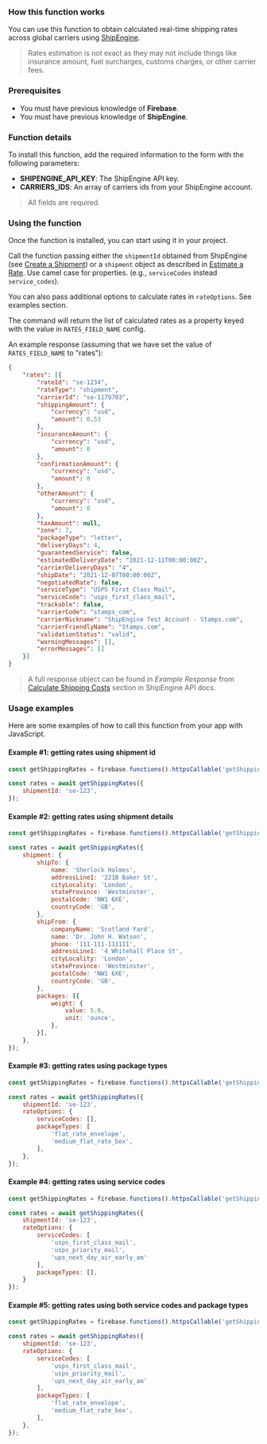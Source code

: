 ### How this function works

You can use this function to obtain calculated real-time shipping rates across global carriers using [ShipEngine](https://www.shipengine.com/).

> Rates estimation is not exact as they may not include things like insurance amount, fuel surcharges, customs charges, or other carrier fees.

### Prerequisites

- You must have previous knowledge of **Firebase**.
- You must have previous knowledge of **ShipEngine**.

### Function details

To install this function, add the required information to the form with the following parameters:

- **SHIPENGINE_API_KEY**: The ShipEngine API key.
- **CARRIERS_IDS**: An array of carriers ids from your ShipEngine account.

> All fields are required.

### Using the function

Once the function is installed, you can start using it in your project.

Call the function passing either the `shipmentId` obtained from ShipEngine (see [Create a Shipment](https://www.shipengine.com/docs/shipping/create-a-shipment/)) or a `shipment` object as described in [Estimate a Rate](https://www.shipengine.com/docs/rates/estimate/). Use camel case for properties. (e.g., `serviceCodes` instead `service_codes`).

You can also pass additional options to calculate rates in `rateOptions`. See examples section.

The command will return the list of calculated rates as a property keyed with the value in `RATES_FIELD_NAME` config.

An example response (assuming that we have set the value of `RATES_FIELD_NAME` to "rates"):

```json
{
    "rates": [{
        "rateId": "se-1234",
        "rateType": "shipment",
        "carrierId": "se-1179703",
        "shippingAmount": {
            "currency": "usd",
            "amount": 0.53
        },
        "insuranceAmount": {
            "currency": "usd",
            "amount": 0
        },
        "confirmationAmount": {
            "currency": "usd",
            "amount": 0
        },
        "otherAmount": {
            "currency": "usd",
            "amount": 0
        },
        "taxAmount": null,
        "zone": 7,
        "packageType": "letter",
        "deliveryDays": 4,
        "guaranteedService": false,
        "estimatedDeliveryDate": "2021-12-11T00:00:00Z",
        "carrierDeliveryDays": "4",
        "shipDate": "2021-12-07T00:00:00Z",
        "negotiatedRate": false,
        "serviceType": "USPS First Class Mail",
        "serviceCode": "usps_first_class_mail",
        "trackable": false,
        "carrierCode": "stamps_com",
        "carrierNickname": "ShipEngine Test Account - Stamps.com",
        "carrierFriendlyName": "Stamps.com",
        "validationStatus": "valid",
        "warningMessages": [],
        "errorMessages": []
    }]
}
```

> A full response object can be found in *Example Response* from [Calculate Shipping Costs](https://www.shipengine.com/docs/rates/) section in ShipEngine API docs.

### Usage examples

Here are some examples of how to call this function from your app with JavaScript.

#### Example #1: getting rates using shipment id

```js
const getShippingRates = firebase.functions().httpsCallable('getShippingRatesFromShipEngine');

const rates = await getShippingRates({
    shipmentId: 'se-123',
});
```

#### Example #2: getting rates using shipment details

```js
const getShippingRates = firebase.functions().httpsCallable('getShippingRatesFromShipEngine');

const rates = await getShippingRates({
    shipment: {
        shipTo: {
            name: 'Sherlock Holmes',
            addressLine1: '221B Baker St',
            cityLocality: 'London',
            stateProvince: 'Westminster',
            postalCode: 'NW1 6XE',
            countryCode: 'GB',
        },
        shipFrom: {
            companyName: 'Scotland Yard',
            name: 'Dr. John H. Watson',
            phone: '111-111-111111',
            addressLine1: '4 Whitehall Place St',
            cityLocality: 'London',
            stateProvince: 'Westminster',
            postalCode: 'NW1 6XE',
            countryCode: 'GB',
        },
        packages: [{
            weight: {
                value: 5.0,
                unit: 'ounce',
            },
        }],
    },
});
```

#### Example #3: getting rates using package types

```js
const getShippingRates = firebase.functions().httpsCallable('getShippingRatesFromShipEngine');

const rates = await getShippingRates({
    shipmentId: 'se-123',
    rateOptions: {
        serviceCodes: [],
        packageTypes: [
            'flat_rate_envelope',
            'medium_flat_rate_box',
        ],
    },
});
```

#### Example #4: getting rates using service codes

```js
const getShippingRates = firebase.functions().httpsCallable('getShippingRatesFromShipEngine');

const rates = await getShippingRates({
    shipmentId: 'se-123',
    rateOptions: {
        serviceCodes: [
            'usps_first_class_mail',
            'usps_priority_mail',
            'ups_next_day_air_early_am'
        ],
        packageTypes: [],
    }
});
```

#### Example #5: getting rates using both service codes and package types

```js
const getShippingRates = firebase.functions().httpsCallable('getShippingRatesFromShipEngine');

const rates = await getShippingRates({
    shipmentId: 'se-123',
    rateOptions: {
        serviceCodes: [
            'usps_first_class_mail',
            'usps_priority_mail',
            'ups_next_day_air_early_am'
        ],
        packageTypes: [
            'flat_rate_envelope',
            'medium_flat_rate_box',
        ],
    },
});
```
